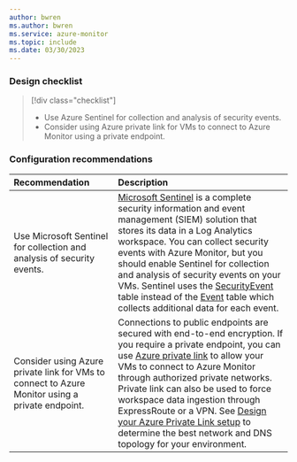 ```yaml
---
author: bwren
ms.author: bwren
ms.service: azure-monitor
ms.topic: include
ms.date: 03/30/2023
---
```


### Design checklist

> [!div class="checklist"]
> - Use Azure Sentinel for collection and analysis of security events. 
> - Consider using Azure private link for VMs to connect to Azure Monitor using a private endpoint.

### Configuration recommendations

| Recommendation | Description |
|:---|:---|
| Use Microsoft Sentinel for collection and analysis of security events.  | [Microsoft Sentinel](../../sentinel/overview.md) is a complete security information and event management (SIEM) solution that stores its data in a Log Analytics workspace. You can collect security events with Azure Monitor, but you should enable Sentinel for collection and analysis of security events on your VMs. Sentinel uses the [SecurityEvent](/azure/azure-monitor/reference/tables/securityevent) table instead of the [Event](/azure/azure-monitor/reference/tables/event) table which collects additional data for each event. |
| Consider using Azure private link for VMs to connect to Azure Monitor using a private endpoint. | Connections to public endpoints are secured with end-to-end encryption. If you require a private endpoint, you can use [Azure private link](../logs/private-link-security.md) to allow your VMs to connect to Azure Monitor through authorized private networks. Private link can also be used to force workspace data ingestion through ExpressRoute or a VPN. See [Design your Azure Private Link setup](../logs/private-link-design.md) to determine the best network and DNS topology for your environment. |
